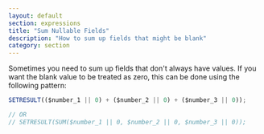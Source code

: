 ```yaml
---
layout: default
section: expressions
title: "Sum Nullable Fields"
description: "How to sum up fields that might be blank"
category: section
---
```


Sometimes you need to sum up fields that don't always have values. If you want the blank value to be treated as zero, this can be done using the following pattern:

```js
SETRESULT(($number_1 || 0) + ($number_2 || 0) + ($number_3 || 0));

// OR
// SETRESULT(SUM($number_1 || 0, $number_2 || 0, $number_3 || 0));
```

